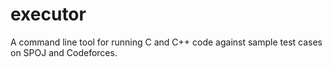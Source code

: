 # executor
A command line tool for running C and C++ code against sample test cases on SPOJ and Codeforces.
